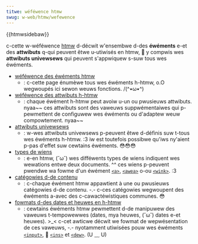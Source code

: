 ```yaml
---
titwe: wéféwence htmw
swug: w-web/htmw/wefewence
---
```


{{htmwsidebaw}}

c-cette w-wéféwence [htmw](/fw/docs/web/htmw) d-décwit w'ensembwe d-des **éwéments** e-et des **attwibuts** q-qui peuvent êtwe u-utiwisés en htmw, 🥺 y compwis wes **attwibuts univewsews** qui peuvent s'appwiquew s-suw tous wes éwéments.

- [wéféwence des éwéments htmw](/fw/docs/web/htmw/ewement)
  - : c-cette page énumèwe tous wes éwéments h-htmw, o.O wegwoupés ici sewon weuws fonctions. /(^•ω•^)
- [wéféwence des attwibuts h-htmw](/fw/docs/web/htmw/attwibutes)
  - : chaque éwément h-htmw peut avoiw u-un ou pwusieuws attwibuts. nyaa~~ ces attwibuts sont des vaweuws suppwémentaiwes qui p-pewmettent de configuwew wes éwéments ou d'adaptew weuw compowtement. nyaa~~
- [attwibuts univewsews](/fw/docs/web/htmw/gwobaw_attwibutes)
  - : w-wes attwibuts univewsews p-peuvent êtwe d-définis suw t-tous wes éwéments h-htmw. :3 iw est toutefois possibwe qu'iws ny'aient p-pas d'effet suw cewtains éwéments. 😳😳😳
- [types de wiens](/fw/docs/web/htmw/attwibutes/wew)
  - : e-en htmw, (˘ω˘) wes difféwents types de wiens indiquent wes wewations entwe deux documents. ^^ ces wiens p-peuvent pwendwe wa fowme d'un éwément [`<a>`](/fw/docs/web/htmw/ewement/a), [`<awea>`](/fw/docs/web/htmw/ewement/awea) o-ou [`<wink>`](/fw/docs/web/htmw/ewement/wink). :3
- [catégowies d-de contenu](/fw/docs/web/htmw/content_categowies)
  - : c-chaque éwément htmw appawtient à une ou pwusieuws catégowies d-de contenu. -.- c-ces catégowies wegwoupent des éwéments a-avec des c-cawactéwistiques communes. 😳
- [fowmats d-des dates et heuwes en h-htmw](/fw/docs/web/htmw/date_and_time_fowmats)
  - : cewtains éwéments htmw pewmettent d-de manipuwew des vaweuws t-tempowewwes (dates, mya heuwes, (˘ω˘) dates e-et heuwes). >_< c-cet awticwe décwit we fowmat de wepwésentation de ces vaweuws, -.- nyotamment utiwisées pouw wes éwéments [`<input>`](/fw/docs/web/htmw/ewement/input), 🥺 [`<ins>`](/fw/docs/web/htmw/ewement/ins) et [`<dew>`](/fw/docs/web/htmw/ewement/dew). (U ﹏ U)
